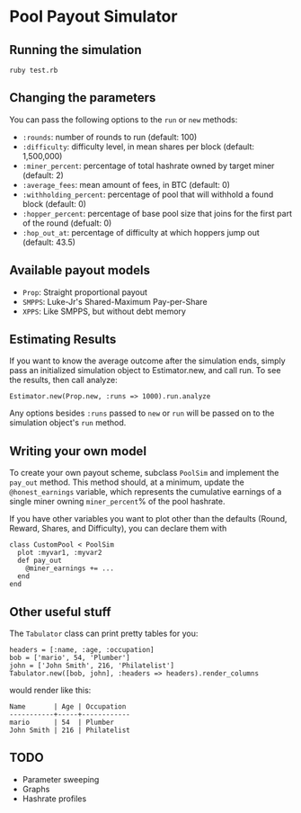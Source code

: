 Pool Payout Simulator
=====================

Running the simulation
----------------------

    ruby test.rb

Changing the parameters
-----------------------

You can pass the following options to the `run` or `new` methods:

- `:rounds`: number of rounds to run (default: 100)
- `:difficulty`: difficulty level, in mean shares per block (default: 1,500,000)
- `:miner_percent`: percentage of total hashrate owned by target miner (default: 2)
- `:average_fees`: mean amount of fees, in BTC (default: 0)
- `:withholding_percent`: percentage of pool that will withhold a found block (default: 0)
- `:hopper_percent`: percentage of base pool size that joins for the first part of the round (defualt: 0)
- `:hop_out_at`: percentage of difficulty at which hoppers jump out (default: 43.5)

Available payout models
-----------------------

- `Prop`: Straight proportional payout
- `SMPPS`: Luke-Jr's Shared-Maximum Pay-per-Share
- `XPPS`: Like SMPPS, but without debt memory

Estimating Results
------------------

If you want to know the average outcome after the simulation ends, simply pass an
initialized simulation object to Estimator.new, and call run. To see the results,
then call analyze:

    Estimator.new(Prop.new, :runs => 1000).run.analyze

Any options besides `:runs` passed to `new` or `run` will be passed on to the
simulation object's `run` method.

Writing your own model
----------------------

To create your own payout scheme, subclass `PoolSim` and implement the `pay_out` method.
This method should, at a minimum, update the `@honest_earnings` variable, which represents
the cumulative earnings of a single miner owning `miner_percent`% of the pool hashrate.

If you have other variables you want to plot other than the defaults (Round, Reward, Shares, and Difficulty),
you can declare them with

    class CustomPool < PoolSim
      plot :myvar1, :myvar2
      def pay_out
        @miner_earnings += ...
      end
    end

Other useful stuff
------------------

The `Tabulator` class can print pretty tables for you:

    headers = [:name, :age, :occupation]
    bob = ['mario', 54, 'Plumber']
    john = ['John Smith', 216, 'Philatelist']
    Tabulator.new([bob, john], :headers => headers).render_columns

would render like this:

    Name       | Age | Occupation 
    -----------+-----+------------
    mario      | 54  | Plumber    
    John Smith | 216 | Philatelist

TODO
----

- Parameter sweeping
- Graphs
- Hashrate profiles
